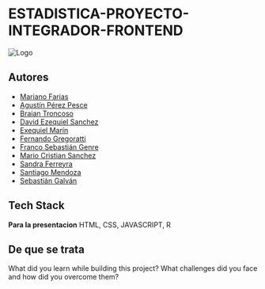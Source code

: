 # ESTADISTICA-PROYECTO-INTEGRADOR-FRONTEND
![Logo](https://res.cloudinary.com/sebaag/image/upload/v1664761761/Team%20PRO%20UTN/TEAN_PRO_UTN_yl5pkf.gif)


## Autores

- [Mariano Farias]()
- [Agustín Pérez Pesce]()
- [Braian Troncoso]()
- [David Ezequiel Sanchez]()
- [Exequiel Marín]()
- [Fernando Gregoratti]()
- [Franco Sebastián Genre]()
- [Mario Cristian Sanchez]()
- [Sandra Ferreyra]()
- [Santiago Mendoza]()
- [Sebastián Galván](https://github.com/SebasGalvan)



## Tech Stack

**Para la presentacion** HTML, CSS, JAVASCRIPT, R


## De que se trata

What did you learn while building this project? What challenges did you face and how did you overcome them?

